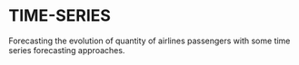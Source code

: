 # TIME-SERIES
Forecasting the evolution of quantity of airlines passengers with some time series forecasting approaches.
